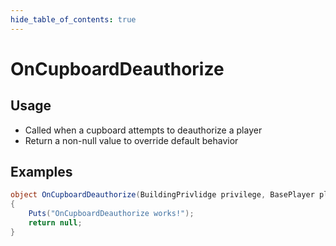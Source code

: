 ```yaml
---
hide_table_of_contents: true
---
```


# OnCupboardDeauthorize

## Usage

* Called when a cupboard attempts to deauthorize a player
* Return a non-null value to override default behavior

## Examples

```csharp title=""
object OnCupboardDeauthorize(BuildingPrivlidge privilege, BasePlayer player)
{
    Puts("OnCupboardDeauthorize works!");
    return null;
}
```
